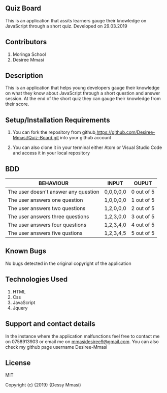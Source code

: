 ## Quiz Board
 
 This is an application that assits learners gauge their knowledge on JavaScript through a short quiz. Developed on 29.03.2019

## Contributors

1. Moringa School
2. Desiree Mmasi

## Description
This is an application that helps young developers gauge their knowledge on what they know about JavaScript through a short question and answer session. At the end of the short quiz they can gauge their knowledge from their score.

## Setup/Installation Requirements
1. You can fork the repository from github,https://github.com/Desiree-Mmasi/Quiz-Board.git into your github account

2. You can also clone it in your terminal either Atom or Visual Studio Code and access it in your local repository

## BDD

| BEHAVIOUR                              | INPUT                   | OUPUT                      |
|----------------------------------------|-------------------------|----------------------------|
| The user doesn't answer any question   | 0,0,0,0,0               | 0 out of 5                 |
| The user answers one question          | 1,0,0,0,0               | 1 out of 5                 |
| The user answers two questions         | 1,2,0,0,0               | 2 out of 5                 |
| The user answers three questions       | 1,2,3,0,0               | 3 out of 5                 |
| The user answers four questions        | 1,2,3,4,0               | 4 out of 5                 |
| The user answers five qustions         | 1,2,3,4,5               | 5 out of 5                 |

## Known Bugs

No bugs detected in the original copyright of the application

## Technologies Used
1. HTML
2. Css
3. JavaScript
4. Jquery

## Support and contact details
In the instance where the application malfunctions feel free to contact me on 0758913903 or email me on mmasidesiree9@gmail.com. You can also check my github page username Desiree-Mmasi

## License
MIT

Copyright (c) {2019} {Dessy Mmasi}